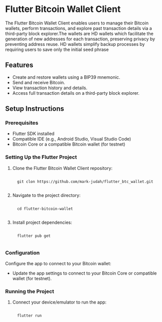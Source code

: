 <!DOCTYPE html>
<html>

<body>

<h1>Flutter Bitcoin Wallet Client</h1>

<p>The Flutter Bitcoin Wallet Client enables users to manage their Bitcoin wallets, perform transactions, and explore past transaction details via a third-party block explorer.The wallets are HD wallets which facilitate the generation of new addresses for each transaction, preserving privacy by preventing address reuse. HD wallets simplify backup processes by requiring users to save only the initial seed phrase</p>

<h2>Features</h2>
<ul>
  <li>Create and restore wallets using a BIP39 mnemonic.</li>
  <li>Send and receive Bitcoin.</li>
  <li>View transaction history and details.</li>
  <li>Access full transaction details on a third-party block explorer.</li>
</ul>

<h2>Setup Instructions</h2>

<h3>Prerequisites</h3>
<ul>
  <li>Flutter SDK installed</li>
  <li>Compatible IDE (e.g., Android Studio, Visual Studio Code)</li>
  <li>Bitcoin Core or a compatible Bitcoin wallet (for testnet)</li>
</ul>

<h3>Setting Up the Flutter Project</h3>
<ol>
  <li>Clone the Flutter Bitcoin Wallet Client repository:</li>
  <pre><code>
  git clon https://github.com/mark-judah/flutter_btc_wallet.git
  </code></pre>
  
  <li>Navigate to the project directory:</li>
  <pre><code>
  cd flutter-bitcoin-wallet
  </code></pre>
  
  <li>Install project dependencies:</li>
  <pre><code>
  flutter pub get
  </code></pre>
</ol>

<h3>Configuration</h3>
<p>Configure the app to connect to your Bitcoin wallet:</p>
<ul>
  <li>Update the app settings to connect to your Bitcoin Core or compatible wallet (for testnet).</li>
</ul>

<h3>Running the Project</h3>
<ol>
  <li>Connect your device/emulator to run the app:</li>
  <pre><code>
  flutter run
  </code></pre>
</ol>

</body>
</html>
